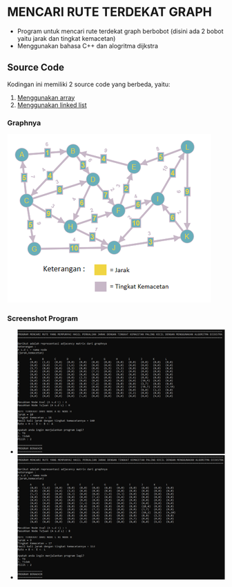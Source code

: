 # MENCARI RUTE TERDEKAT GRAPH

- Program untuk mencari rute terdekat graph berbobot (disini ada 2 bobot yaitu jarak dan tingkat kemacetan) 
- Menggunakan bahasa C++ dan alogritma dijkstra

## Source Code

Kodingan ini memiliki 2 source code yang berbeda, yaitu:
1. [Menggunakan array](Code/array.cpp)
2. [Menggunakan linked list](Code/linked_list.cpp)

### Graphnya

![Gambar Graphnya](Gambar/Graphnya.png)

### Screenshot Program

- ![Screenshot_1](Gambar/Screenshot_1.png)
- ![Screenshot_2](Gambar/Screenshot_2.png)
